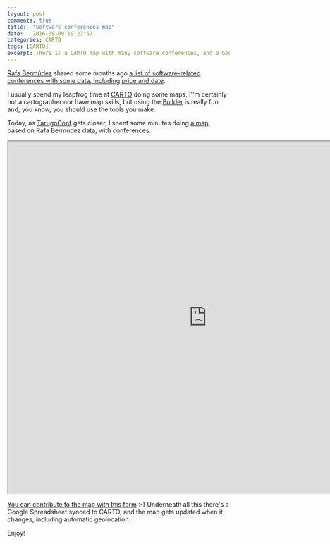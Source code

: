 ```yaml
---
layout: post
comments: true
title:  "Software conferences map"
date:   2016-09-09 19:23:57
categories: CARTO
tags: [CARTO]
excerpt: There is a CARTO map with many software conferences, and a Google form that you can use to contribute with more.
---
```


[Rafa Bermúdez](https://twitter.com/rafbermudez) shared some months ago [a list of software-related conferences with some data, including price and
date](https://docs.google.com/spreadsheets/d/1I52jC0h3usyQjuEiIGLrjXd8kz8FiQUbH8xykMMFfPQ/edit#gid=381678081).

I usually spend my leapfrog time at [CARTO](https://carto.com/) doing some maps. I''m certainly not a cartographer nor
have map skills, but using the [Builder](https://carto.com/builder/) is really fun and, you know, you should use the
tools you make.

Today, as [TarugoConf](http://www.tarugoconf.com/) gets closer, I spent some minutes doing [a
map](https://juanignaciosl.carto.com/builder/fb4b07b8-b401-4b59-9197-7f0f88625e79/embed), based on Rafa
Bermudez data, with conferences.

<iframe width="900" height="800"
src="https://team.carto.com/u/juanignaciosl/builder/fb4b07b8-b401-4b59-9197-7f0f88625e79/embed"></iframe>

[You can contribute to the map with this
form](https://docs.google.com/forms/d/e/1FAIpQLSdc3PiOaV1DAQV1QYbifPY6S2_W22DWLdcLAMr-FUyZ_toMWA/viewform) :-)
Underneath all this there's a Google Spreadsheet synced to CARTO, and the map gets updated when it changes, including
automatic geolocation.

Enjoy!
